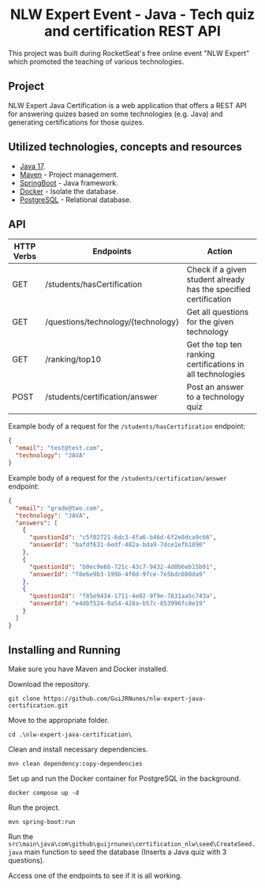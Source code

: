 <h1 align="center"> NLW Expert Event - Java - Tech quiz and certification REST API </h1>

This project was built during RocketSeat's free online event "NLW Expert" which promoted the teaching of various technologies.

## Project

NLW Expert Java Certification is a web application that offers a REST API for answering quizes based on some technologies (e.g. Java) and generating certifications for those quizes.

## Utilized technologies, concepts and resources

- [Java 17](https://dev.java/learn/).
- [Maven](https://maven.apache.org/) - Project management.
- [SpringBoot](https://spring.io/) - Java framework.
- [Docker](https://www.docker.com/) - Isolate the database.
- [PostgreSQL](https://www.postgresql.org/) - Relational database.

## API

| HTTP Verbs | Endpoints                          | Action                                                           |
| ---------- | ---------------------------------- | ---------------------------------------------------------------- |
| GET        | /students/hasCertification         | Check if a given student already has the specified certification |
| GET        | /questions/technology/{technology} | Get all questions for the given technology                       |
| GET        | /ranking/top10                     | Get the top ten ranking certifications in all technologies       |
| POST       | /students/certification/answer     | Post an answer to a technology quiz                              |


Example body of a request for the `/students/hasCertification` endpoint:
```JSON
{
  "email": "test@test.com",
  "technology": "JAVA"
}
```

Example body of a request for the `/students/certification/answer` endpoint:
```JSON
{
  "email": "grade@two.com",
  "technology": "JAVA",
  "answers": [
    {
      "questionId": "c5f02721-6dc3-4fa6-b46d-6f2e8dca9c66",
      "answerId": "bafdf631-6edf-482a-bda9-7dce1efb1890"
    },
    {
      "questionId": "b0ec9e6b-721c-43c7-9432-4d0b6eb15b01",
      "answerId": "f8e6e9b3-199b-4f0d-97ce-7e5bdc080da9"
    },
    {
      "questionId": "f85e9434-1711-4e02-9f9e-7831aa5c743a",
      "answerId": "e4dbf524-0a54-428a-b57c-853996fc8e19"
    }
  ]
}
```

## Installing and Running

Make sure you have Maven and Docker installed.

Download the repository.
```
git clone https://github.com/GuiJRNunes/nlw-expert-java-certification.git
```

Move to the appropriate  folder.
```
cd .\nlw-expert-java-certification\
```

Clean and install necessary dependencies.
```
mvn clean dependency:copy-dependencies
```

Set up and run the Docker container for PostgreSQL in the background.
```
docker compose up -d
```

Run the project.
```
mvn spring-boot:run
```

Run the `src\main\java\com\github\guijrnunes\certification_nlw\seed\CreateSeed.java` main function to seed the database (Inserts a Java quiz with 3 questions).

Access one of the endpoints to see if it is all working.